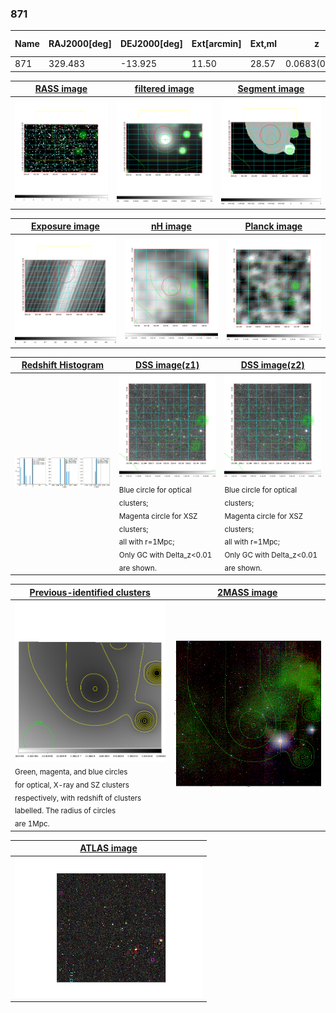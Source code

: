 <div STYLE="page-break-after: always;"></div>

### 871

|Name|RAJ2000[deg]|DEJ2000[deg] |Ext[arcmin]| Ext,ml | z | z_src| C|GC(XSZ,Delta_z<0.01)| GC(OPT,Delta_z<0.01)|GC| R_sig[arcmin] | R500[arcmin] | R500[Mpc]| CRsig[c/s] | CR500[c/s] |L500[1E44 erg/s]|F500[1E-12 erg/s/cm^2]| M500[1E14 Msun]|Tx[keV]|Cnt_sig|Beta|Rc[arcmin]|Comment|Alias|
|---|---|---|---|---|---|------|---|--------|---------|----------|---|---|---|---|---|---|---|---|---|---|---|---|---|---|
|871| 329.483| -13.925| 11.50| 28.57| 0.0683(0.005)| z1,| G| -| -| -| 13.675| 9.060| 0.710| 0.140(0.039)| 0.132(0.037)| 0.267(0.090)| 2.357(0.796)| 1.09(0.19)| 2.30(0.25)| 39.5| 0.586(-0.066+0.169)| 7.115(-1.036+2.097)| -| t480|

|[RASS image](../image/871/871_img.pdf)|[filtered image](../image/871/871_fil.pdf)|[Segment image](../image/871/871_seg.pdf)|
|-------------------|--------------------|-------------------|
| <img src="../image/871/871_img.png" width="300">  | <img src="../image/871/871_fil.png" width="300">   | <img src="../image/871/871_seg.png" width="300">  |

|[Exposure image](../image/871/871_mex.pdf)| [nH image](../image/871/871_nh.pdf)| [Planck image](../image/871/871_p.pdf)|
|-------------------|--------------------|-------------------|
|<img src="../image/871/871_mex.png" width="300">   | <img src="../image/871/871_nh.png" width="300">    | <img src="../image/871/871_p.png" width="300"> |

|[Redshift Histogram](../image/871/871_zg.pdf) | [DSS image(z1)](../image/871/871_dss_z1.pdf)      |  [DSS image(z2)](../image/871/871_dss_z2.pdf)    |
|-------------------|--------------------|-------------------|
|<img src="../image/871/871_zg.png" width="300"> |<img src="../image/871/871_dss_z1.png" width="300"> <sub><br>Blue circle for optical clusters; <br>Magenta circle for XSZ clusters; <br>all with r=1Mpc; <br>Only GC with Delta_z<0.01 are shown. </sub>| <img src="../image/871/871_dss_z2.png" width="300"><sub><br>Blue circle for optical clusters; <br>Magenta circle for XSZ clusters; <br>all with r=1Mpc; <br>Only GC with Delta_z<0.01 are shown. </sub> |

|[Previous-identified clusters](../image/871/871_gc.pdf) | [2MASS image](../image/871/871_2mass.pdf)      |
|-------------------|-------------------|
|<img src=../image/871/871_gc.png width="300"> <br><sub>Green, magenta, and blue circles <br>for optical, X-ray and SZ clusters <br>respectively, with redshift of clusters <br>labelled. The radius of circles <br>are 1Mpc.</sub>|<img src="../image/871/871_2mass.png" width="300">  |

|[ATLAS image](../image/871/871_s.pdf)        |
|-------------------|
| <img src="../image/871/871_s.png" width="300">  |
